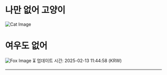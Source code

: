 
# 나만 없어 고양이

![Cat Image](https://cdn2.thecatapi.com/images/MTY3MTIwMQ.jpg)

# 여우도 없어
![Fox Image](https://randomfox.ca/images/82.jpg)
⏳ 업데이트 시간: 2025-02-13 11:44:58 (KRW)

---
